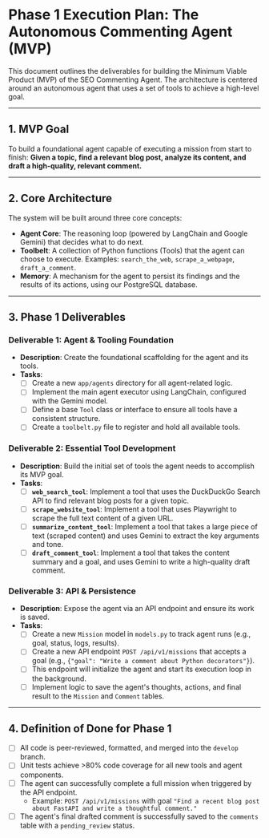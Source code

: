 # Phase 1 Execution Plan: The Autonomous Commenting Agent (MVP)

This document outlines the deliverables for building the Minimum Viable Product (MVP) of the SEO Commenting Agent. The architecture is centered around an autonomous agent that uses a set of tools to achieve a high-level goal.

---

## 1. MVP Goal

To build a foundational agent capable of executing a mission from start to finish: **Given a topic, find a relevant blog post, analyze its content, and draft a high-quality, relevant comment.**

---

## 2. Core Architecture

The system will be built around three core concepts:

*   **Agent Core**: The reasoning loop (powered by LangChain and Google Gemini) that decides what to do next.
*   **Toolbelt**: A collection of Python functions (Tools) that the agent can choose to execute. Examples: `search_the_web`, `scrape_a_webpage`, `draft_a_comment`.
*   **Memory**: A mechanism for the agent to persist its findings and the results of its actions, using our PostgreSQL database.

---

## 3. Phase 1 Deliverables

### Deliverable 1: Agent & Tooling Foundation

*   **Description**: Create the foundational scaffolding for the agent and its tools.
*   **Tasks**:
    *   [ ] Create a new `app/agents` directory for all agent-related logic.
    *   [ ] Implement the main agent executor using LangChain, configured with the Gemini model.
    *   [ ] Define a base `Tool` class or interface to ensure all tools have a consistent structure.
    *   [ ] Create a `toolbelt.py` file to register and hold all available tools.

### Deliverable 2: Essential Tool Development

*   **Description**: Build the initial set of tools the agent needs to accomplish its MVP goal.
*   **Tasks**:
    *   [ ] **`web_search_tool`**: Implement a tool that uses the DuckDuckGo Search API to find relevant blog posts for a given topic.
    *   [ ] **`scrape_website_tool`**: Implement a tool that uses Playwright to scrape the full text content of a given URL.
    *   [ ] **`summarize_content_tool`**: Implement a tool that takes a large piece of text (scraped content) and uses Gemini to extract the key arguments and tone.
    *   [ ] **`draft_comment_tool`**: Implement a tool that takes the content summary and a goal, and uses Gemini to write a high-quality draft comment.

### Deliverable 3: API & Persistence

*   **Description**: Expose the agent via an API endpoint and ensure its work is saved.
*   **Tasks**:
    *   [ ] Create a new `Mission` model in `models.py` to track agent runs (e.g., goal, status, logs, results).
    *   [ ] Create a new API endpoint `POST /api/v1/missions` that accepts a goal (e.g., `{"goal": "Write a comment about Python decorators"}`).
    *   [ ] This endpoint will initialize the agent and start its execution loop in the background.
    *   [ ] Implement logic to save the agent's thoughts, actions, and final result to the `Mission` and `Comment` tables.

---

## 4. Definition of Done for Phase 1

*   [ ] All code is peer-reviewed, formatted, and merged into the `develop` branch.
*   [ ] Unit tests achieve >80% code coverage for all new tools and agent components.
*   [ ] The agent can successfully complete a full mission when triggered by the API endpoint.
    *   Example: `POST /api/v1/missions` with goal `"Find a recent blog post about FastAPI and write a thoughtful comment."`
*   [ ] The agent's final drafted comment is successfully saved to the `comments` table with a `pending_review` status.
